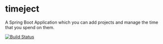 # timeject
A Spring Boot Application which you can add projects and manage the time that you spend on them.

[![Build Status](https://travis-ci.org/NohemiGlez/timeject.svg?branch=master)](https://travis-ci.com/NohemiGlez/qrcode)
